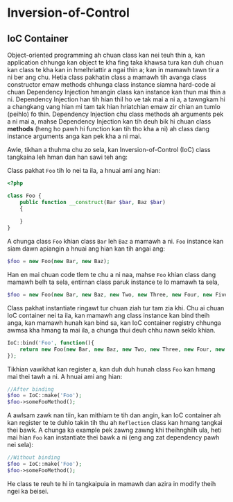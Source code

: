 # Inversion-of-Control
## IoC Container

Object-oriented programming ah chuan class kan nei teuh thin a, kan application chhunga kan object te kha fing taka khawsa tura kan duh chuan kan class te kha kan in hmelhriattir a ngai thin a; kan in mamawh tawn tir a ni ber ang chu. Hetia class pakhatin class a mamawh tih avanga class constructor emaw methods chhunga class instance siamna hard-code ai chuan Dependency Injection hmangin class kan instance kan thun mai thin a ni. Dependency Injection han tih hian thil ho ve tak mai a ni a, a tawngkam hi a changkang vang hian mi tam tak hian hriatchian emaw zir chian an tumlo (peihlo) fo thin. Dependency Injection chu class methods ah arguments pek a ni mai a, mahse Dependency Injection kan tih deuh bik hi chuan class **methods** (heng ho pawh hi function kan tih tho kha a ni) ah class dang instance arguments anga kan pek kha a ni mai. 

Awle, tikhan a thuhma chu zo sela, kan Inversion-of-Control (IoC) class tangkaina leh hman dan han sawi teh ang:

Class pakhat `Foo` tih lo nei ta ila, a hnuai ami ang hian:

```php
<?php

class Foo {
	public function __construct(Bar $bar, Baz $bar)
	{
		
	}
}
```

A chunga  class `Foo` khian class `Bar` leh `Baz` a mamawh a ni. `Foo` instance kan siam dawn apiangin a hnuai ang hian kan tih angai ang:

```php
$foo = new Foo(new Bar, new Baz);
```
Han en mai chuan code tlem te chu a ni naa, mahse `Foo` khian class dang mamawh belh ta sela, entirnan class paruk instance te lo mamawh ta sela, 
```php
$foo = new Foo(new Bar, new Baz, new Two, new Three, new Four, new Five, new Six);
```
Class pakhat instantiate ringawt tur chuan ziah tur tam zia khi. Chu ai chuan IoC container nei ta ila, kan mamawh ang class instance kan bind theih anga, kan mamawh hunah kan bind sa, kan IoC container registry chhunga awmsa kha hmang ta mai ila, a chunga thui deuh chhu nawn seklo khian.

```php
IoC::bind('Foo', function(){
	return new Foo(new Bar, new Baz, new Two, new Three, new Four, new Five, new Siz);
});
```

Tikhian vawikhat kan register a, kan duh duh hunah class `Foo` kan hmang mai thei tawh a ni. A hnuai ami ang hian:

```php
//After binding
$foo = IoC::make('Foo');
$foo->someFooMethod();
```

A awlsam zawk nan tiin, kan mithiam te tih dan angin, kan IoC container ah kan register te te duhlo takin tih thu ah `Reflection` class kan hmang tangkai thei bawk. A chunga ka example pek zawng zawng khi theihnghilh ula, heti mai hian `Foo` kan instantiate thei bawk a ni (eng ang zat dependency pawh nei sela):

```php
//Without binding
$foo = IoC::make('Foo');
$foo->someFooMethod();
```

He class te reuh te hi in tangkaipuia in mamawh dan azira in modify theih ngei ka beisei. 


